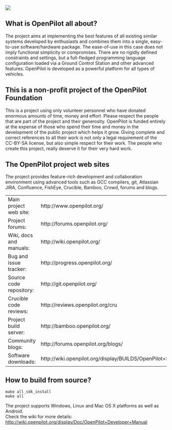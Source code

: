 <p><img src="http://www.openpilot.org/wp-content/uploads/2015/01/openpilot_logo_std_300x300-e1420477376693.png"></p>

## What is OpenPilot all about?

The project aims at implementing the best features of all existing similar systems developed by
enthusiasts and combines them into a single, easy-to-use software/hardware package. The ease-of-use
in this case does not imply functional simplicity or compromises. There are no rigidly defined
constraints and settings, but a full-fledged programming language configuration loaded via a
Ground Control Station and other advanced features. OpenPilot is developed as a powerful platform
for all types of vehicles.

## This is a non-profit project of the OpenPilot Foundation

This is a project using only volunteer personnel who have donated enormous amounts of time, money
and effort. Please respect the people that are part of the project and their generosity. OpenPilot
is funded entirely at the expense of those who spend their time and money in the development of the
public project which helps it grow. Giving complete and correct references to all their work is not
only a legal requirement of the CC-BY-SA license, but also simple respect for their work. The people
who create this project, really deserve it for their very hard work.

## The OpenPilot project web sites

The project provides feature-rich development and collaboration environment using advanced tools such
as GCC compilers, git, Atlassian JIRA, Confluence, FishEye, Crucible, Bamboo, Crowd, forums and blogs.

<table>
<tr>
    <td >Main project web site:</td>
    <td>http://www.openpilot.org/</td>
</tr>
<tr>
    <td>Project forums:</td>
    <td>http://forums.openpilot.org/</td>
</tr>
<tr>
    <td>Wiki, docs and manuals:</td>
    <td>http://wiki.openpilot.org/</td>
</tr>
<tr>
    <td>Bug and issue tracker:</td>
    <td>http://progress.openpilot.org/</td>
</tr>
<tr>
    <td>Source code repository:</td>
    <td>http://git.openpilot.org/</td>
</tr>
<tr>
    <td>Crucible code reviews:</td>
    <td>http://reviews.openpilot.org/cru</td>
</tr>
<tr>
    <td>Project build server:</td>
    <td>http://bamboo.openpilot.org/</td>
</tr>
<tr>
    <td>Community blogs:</td>
    <td>http://forums.openpilot.org/blogs/</td>
</tr>
<tr>
    <td>Software downloads:</td>
    <td>http://wiki.openpilot.org/display/BUILDS/OpenPilot+Software+Downloads</td>
</tr>
</table>

## How to build from source?

``` make all_sdk_install ``` <br />
``` make all ```

The project supports Windows, Linux and Mac OS X platforms as well as Android.<br />
Check the wiki for more details: http://wiki.openpilot.org/display/Doc/OpenPilot+Developer+Manual
